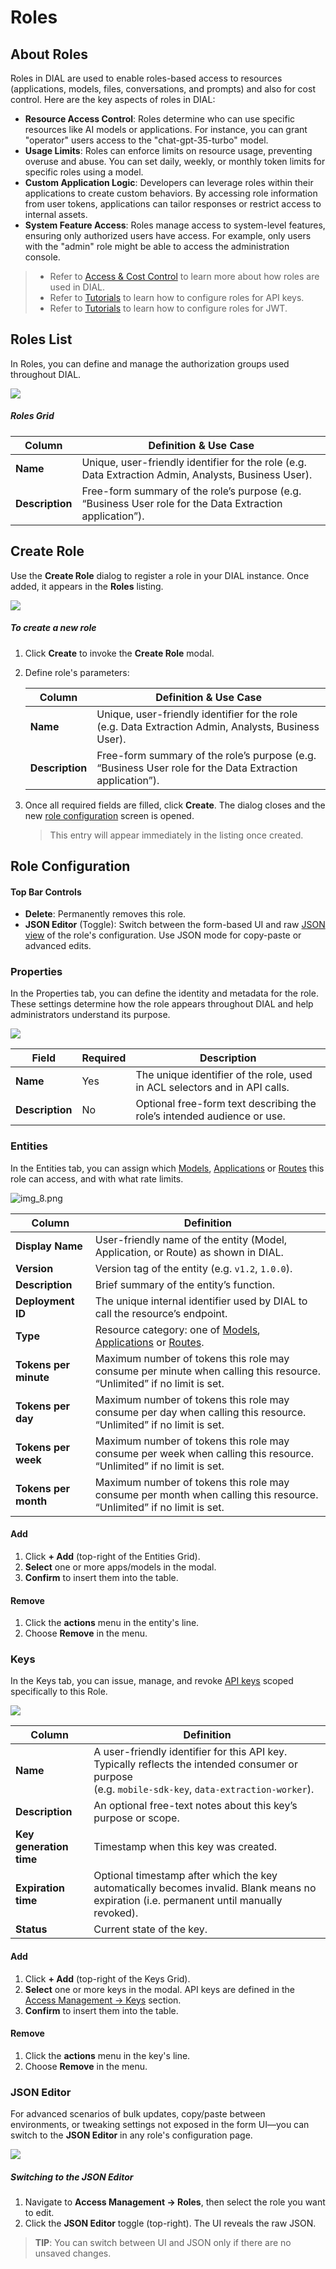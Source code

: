 # Roles

## About Roles

Roles in DIAL are used to enable roles-based access to resources (applications, models, files, conversations, and prompts) and also for cost control. Here are the key aspects of roles in DIAL:

* **Resource Access Control**: Roles determine who can use specific resources like AI models or applications. For instance, you can grant "operator" users access to the "chat-gpt-35-turbo" model.
* **Usage Limits**: Roles can enforce limits on resource usage, preventing overuse and abuse. You can set daily, weekly, or monthly token limits for specific roles using a model.
* **Custom Application Logic**: Developers can leverage roles within their applications to create custom behaviors. By accessing role information from user tokens, applications can tailor responses or restrict access to internal assets.
* **System Feature Access**: Roles manage access to system-level features, ensuring only authorized users have access. For example, only users with the "admin" role might be able to access the administration console.

> * Refer to [Access & Cost Control](/docs/platform/3.core/2.access-control-intro.md) to learn more about how roles are used in DIAL.
> * Refer to [Tutorials](/docs/tutorials/2.devops/2.auth-and-access-control/1.api-key-roles.md) to learn how to configure roles for API keys.
> * Refer to [Tutorials](/docs/tutorials/2.devops/2.auth-and-access-control/2.chat-users-roles.md) to learn how to configure roles for JWT.

## Roles List

In Roles, you can define and manage the authorization groups used throughout DIAL. 

![](img/img_37.png)

##### Roles Grid

| Column          | Definition & Use Case|
|-----------------|-----------------------------------------------------------------------------------------------------------|
| **Name**        | Unique, user-friendly identifier for the role (e.g. Data Extraction Admin, Analysts, Business User).     |
| **Description** | Free-form summary of the role’s purpose (e.g. “Business User role for the Data Extraction application”).  |

## Create Role

Use the **Create Role** dialog to register a role in your DIAL instance. Once added, it appears in the **Roles** listing.

![](img/img_38.png)

##### To create a new role

1. Click **Create** to invoke the **Create Role** modal.
2. Define role's parameters:

    | Column          | Definition & Use Case|
    |-----------------|-----------------------------------------------------------------------------------------------------------|
    | **Name**        | Unique, user-friendly identifier for the role (e.g. Data Extraction Admin, Analysts, Business User).     |
    | **Description** | Free-form summary of the role’s purpose (e.g. “Business User role for the Data Extraction application”).  |

3. Once all required fields are filled, click **Create**. The dialog closes and the new [role configuration](#role-configuration) screen is opened.

    > This entry will appear immediately in the listing once created.


## Role Configuration

#### Top Bar Controls

* **Delete**: Permanently removes this role.
* **JSON Editor** (Toggle): Switch between the form-based UI and raw [JSON view](#json-editor) of the role's configuration. Use JSON mode for copy-paste or advanced edits.

### Properties

In the Properties tab, you can define the identity and metadata for the role. These settings determine how the role appears throughout DIAL and help administrators understand its purpose.

![](img/img_39.png)


| Field           | Required | Description                                                                 |
|-----------------|-----------|-----------------------------------------------------------------------------|
| **Name**        | Yes   | The unique identifier of the role, used in ACL selectors and in API calls. |
| **Description** | No        | Optional free-form text describing the role’s intended audience or use.     |


### Entities

In the Entities tab, you can assign which [Models](/docs/platform/11.admin-panel/entities-models.md), [Applications](/docs/platform/11.admin-panel/entities-applications.md) or [Routes](/docs/platform/11.admin-panel/entities-routes.md) this role can access, and with what rate limits.

![img_8.png](img/img_40.png)

| Column                | Definition                       |
| --------------------- |-----------------------------------------------------------------------------------------------------------------------|
| **Display Name**      | User-friendly name of the entity (Model, Application, or Route) as shown in DIAL.                                    |
| **Version**           | Version tag of the entity (e.g. `v1.2`, `1.0.0`).                                                                     |
| **Description**       | Brief summary of the entity’s function.                                                                               |
| **Deployment ID**     | The unique internal identifier used by DIAL to call the resource’s endpoint.                                          |
| **Type**              | Resource category: one of [Models](/docs/platform/11.admin-panel/entities-models.md), [Applications](/docs/platform/11.admin-panel/entities-applications.md) or [Routes](/docs/platform/11.admin-panel/entities-routes.md).                                                |
| **Tokens per minute** | Maximum number of tokens this role may consume per minute when calling this resource. “Unlimited” if no limit is set. |
| **Tokens per day**    | Maximum number of tokens this role may consume per day when calling this resource. “Unlimited” if no limit is set.    |
| **Tokens per week**   | Maximum number of tokens this role may consume per week when calling this resource. “Unlimited” if no limit is set.   |
| **Tokens per month**  | Maximum number of tokens this role may consume per month when calling this resource. “Unlimited” if no limit is set.  |

#### Add

1. Click **+ Add** (top-right of the Entities Grid).
2. **Select** one or more apps/models in the modal.
3. **Confirm** to insert them into the table.

#### Remove
 
1. Click the **actions** menu in the entity's line.
2. Choose **Remove** in the menu.

### Keys

In the Keys tab, you can issue, manage, and revoke [API keys](/docs/platform/11.admin-panel/access-management-keys.md) scoped specifically to this Role.

![](img/img_41.png)

| Column                  | Definition      |
|-------------------------|------|
| **Name**                | A user-friendly identifier for this API key. Typically reflects the intended consumer or purpose<br />(e.g. `mobile-sdk-key`, `data-extraction-worker`). |
| **Description**         | An optional free-text notes about this key’s purpose or scope.     |
| **Key generation time** | Timestamp when this key was created.|
| **Expiration time**     | Optional timestamp after which the key automatically becomes invalid. Blank means no expiration (i.e. permanent until manually revoked).             |
| **Status**              | Current state of the key.|

#### Add

1. Click **+ Add** (top-right of the Keys Grid).
2. **Select** one or more keys in the modal. API keys are defined in the [Access Management → Keys](/docs/platform/11.admin-panel/access-management-keys.md) section.
3. **Confirm** to insert them into the table.

#### Remove
 
1. Click the **actions** menu in the key's line.
2. Choose **Remove** in the menu.

### JSON Editor

For advanced scenarios of bulk updates, copy/paste between environments, or tweaking settings not exposed in the form UI—you can switch to the **JSON Editor** in any role's configuration page.

![](img/74.png)

##### Switching to the JSON Editor

1. Navigate to **Access Management → Roles**, then select the role you want to edit.
2. Click the **JSON Editor** toggle (top-right). The UI reveals the raw JSON.

> **TIP**: You can switch between UI and JSON only if there are no unsaved changes.

